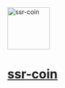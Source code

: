 <a href="/../../#readme">
    <img align="center" src="https://github.com/brillout/goldssr/raw/master/docs/images/ssr-coin.min.svg?sanitize=true" width=96 height=96 style="max-width:100%;" alt="ssr-coin"/>
    <h1>ssr-coin</h1>
</a>

